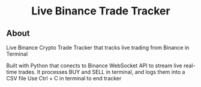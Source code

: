   <div align="center">
  <h1>Live Binance Trade Tracker</h1>
</div>

## About 

Live Binance Crypto Trade Tracker that tracks live trading from Binance in Terminal

Built with Python that conects to Binance WebSocket API to stream live real-time trades. It processes BUY and SELL in terminal, and logs them into a CSV file
Use Ctrl + C in terminal to end tracker


